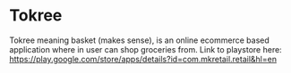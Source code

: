 # Tokree
Tokree meaning basket (makes sense), is an online ecommerce based application where in user can shop groceries from.
Link to playstore here: https://play.google.com/store/apps/details?id=com.mkretail.retail&hl=en
